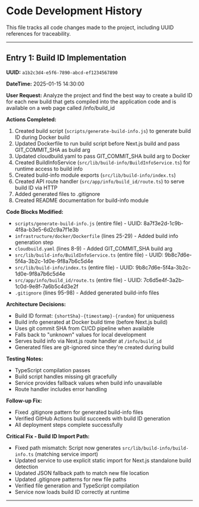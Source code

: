 # Code Development History

This file tracks all code changes made to the project, including UUID references for traceability.

---

## Entry 1: Build ID Implementation

**UUID:** `a1b2c3d4-e5f6-7890-abcd-ef1234567890`

**DateTime:** 2025-01-15 14:30:00

**User Request:** Analyze the project and find the best way to create a build ID for each new build that gets compiled into the application code and is available on a web page called /info/build_id

**Actions Completed:**
1. Created build script (`scripts/generate-build-info.js`) to generate build ID during Docker build
2. Updated Dockerfile to run build script before Next.js build and pass GIT_COMMIT_SHA as build arg
3. Updated cloudbuild.yaml to pass GIT_COMMIT_SHA build arg to Docker
4. Created BuildInfoService (`src/lib/build-info/BuildInfoService.ts`) for runtime access to build info
5. Created build-info module exports (`src/lib/build-info/index.ts`)
6. Created API route handler (`src/app/info/build_id/route.ts`) to serve build ID via HTTP
7. Added generated files to .gitignore
8. Created README documentation for build-info module

**Code Blocks Modified:**
- `scripts/generate-build-info.js` (entire file) - UUID: 8a7f3e2d-1c9b-4f8a-b3e5-6d2c9a7f1e3b
- `infrastructure/docker/Dockerfile` (lines 25-29) - Added build info generation step
- `cloudbuild.yaml` (lines 8-9) - Added GIT_COMMIT_SHA build arg
- `src/lib/build-info/BuildInfoService.ts` (entire file) - UUID: 9b8c7d6e-5f4a-3b2c-1d0e-9f8a7b6c5d4e
- `src/lib/build-info/index.ts` (entire file) - UUID: 9b8c7d6e-5f4a-3b2c-1d0e-9f8a7b6c5d4e
- `src/app/info/build_id/route.ts` (entire file) - UUID: 7c6d5e4f-3a2b-1c0d-9e8f-7a6b5c4d3e2f
- `.gitignore` (lines 95-98) - Added generated build-info files

**Architecture Decisions:**
- Build ID format: `{shortSha}-{timestamp}-{random}` for uniqueness
- Build info generated at Docker build time (before Next.js build)
- Uses git commit SHA from CI/CD pipeline when available
- Falls back to "unknown" values for local development
- Serves build info via Next.js route handler at `/info/build_id`
- Generated files are git-ignored since they're created during build

**Testing Notes:**
- TypeScript compilation passes
- Build script handles missing git gracefully
- Service provides fallback values when build info unavailable
- Route handler includes error handling

**Follow-up Fix:**
- Fixed .gitignore pattern for generated build-info files
- Verified GitHub Actions build succeeds with build ID generation
- All deployment steps complete successfully

**Critical Fix - Build ID Import Path:**
- Fixed path mismatch: Script now generates `src/lib/build-info/build-info.ts` (matching service import)
- Updated service to use explicit static import for Next.js standalone build detection
- Updated JSON fallback path to match new file location
- Updated .gitignore patterns for new file paths
- Verified file generation and TypeScript compilation
- Service now loads build ID correctly at runtime

---

